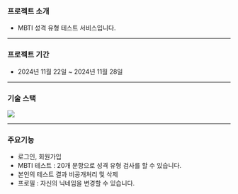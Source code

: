 ### 프로젝트 소개
- MBTI 성격 유형 테스트 서비스입니다.

---

### 프로젝트 기간
- 2024년 11월 22일 ~ 2024년 11월 28일
---
### 기술 스택
<img src="https://img.shields.io/badge/react-61DAFB?style=for-the-badge&logo=react&logoColor=black"> 

---
### 주요기능
- 로그인, 회원가입
- MBTI 테스트 : 20개 문항으로 성격 유형 검사를 할 수 있습니다.
- 본인의 테스트 결과 비공개처리 및 삭제
- 프로필 : 자신의 닉네임을 변경할 수 있습니다.
